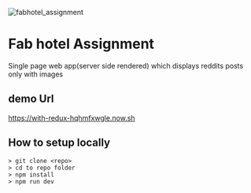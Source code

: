 ![fabhotel_assignment](https://s3.ap-south-1.amazonaws.com/affiliatecubber/images/partner_logo/fabhotels.jpg)
# Fab hotel Assignment
Single page web app(server side rendered) which displays reddits posts only with images

## demo Url

https://with-redux-hqhmfxwgle.now.sh

## How to setup locally
```
> git clone <repo>
> cd to repo folder
> npm install
> npm run dev
```


